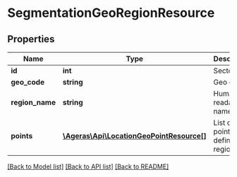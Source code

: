 # SegmentationGeoRegionResource

## Properties
Name | Type | Description | Notes
------------ | ------------- | ------------- | -------------
**id** | **int** | Sector ID. | [optional] 
**geo_code** | **string** | Geo code. | [optional] 
**region_name** | **string** | Human-readable name. | [optional] 
**points** | [**\Ageras\Api\LocationGeoPointResource[]**](LocationGeoPointResource.md) | List of points that define this region. | [optional] 

[[Back to Model list]](../README.md#documentation-for-models) [[Back to API list]](../README.md#documentation-for-api-endpoints) [[Back to README]](../README.md)


